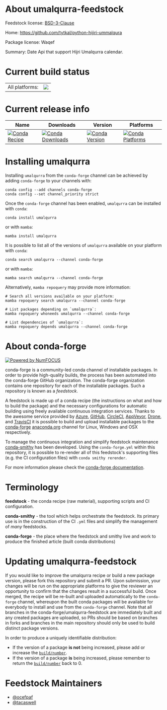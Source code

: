 About umalqurra-feedstock
=========================

Feedstock license: [BSD-3-Clause](https://github.com/conda-forge/umalqurra-feedstock/blob/main/LICENSE.txt)

Home: https://github.com/tytkal/python-hijiri-ummalqura

Package license: Waqef

Summary: Date Api that support Hijri Umalqurra calendar.

Current build status
====================


<table><tr><td>All platforms:</td>
    <td>
      <a href="https://dev.azure.com/conda-forge/feedstock-builds/_build/latest?definitionId=5148&branchName=main">
        <img src="https://dev.azure.com/conda-forge/feedstock-builds/_apis/build/status/umalqurra-feedstock?branchName=main">
      </a>
    </td>
  </tr>
</table>

Current release info
====================

| Name | Downloads | Version | Platforms |
| --- | --- | --- | --- |
| [![Conda Recipe](https://img.shields.io/badge/recipe-umalqurra-green.svg)](https://anaconda.org/conda-forge/umalqurra) | [![Conda Downloads](https://img.shields.io/conda/dn/conda-forge/umalqurra.svg)](https://anaconda.org/conda-forge/umalqurra) | [![Conda Version](https://img.shields.io/conda/vn/conda-forge/umalqurra.svg)](https://anaconda.org/conda-forge/umalqurra) | [![Conda Platforms](https://img.shields.io/conda/pn/conda-forge/umalqurra.svg)](https://anaconda.org/conda-forge/umalqurra) |

Installing umalqurra
====================

Installing `umalqurra` from the `conda-forge` channel can be achieved by adding `conda-forge` to your channels with:

```
conda config --add channels conda-forge
conda config --set channel_priority strict
```

Once the `conda-forge` channel has been enabled, `umalqurra` can be installed with `conda`:

```
conda install umalqurra
```

or with `mamba`:

```
mamba install umalqurra
```

It is possible to list all of the versions of `umalqurra` available on your platform with `conda`:

```
conda search umalqurra --channel conda-forge
```

or with `mamba`:

```
mamba search umalqurra --channel conda-forge
```

Alternatively, `mamba repoquery` may provide more information:

```
# Search all versions available on your platform:
mamba repoquery search umalqurra --channel conda-forge

# List packages depending on `umalqurra`:
mamba repoquery whoneeds umalqurra --channel conda-forge

# List dependencies of `umalqurra`:
mamba repoquery depends umalqurra --channel conda-forge
```


About conda-forge
=================

[![Powered by
NumFOCUS](https://img.shields.io/badge/powered%20by-NumFOCUS-orange.svg?style=flat&colorA=E1523D&colorB=007D8A)](https://numfocus.org)

conda-forge is a community-led conda channel of installable packages.
In order to provide high-quality builds, the process has been automated into the
conda-forge GitHub organization. The conda-forge organization contains one repository
for each of the installable packages. Such a repository is known as a *feedstock*.

A feedstock is made up of a conda recipe (the instructions on what and how to build
the package) and the necessary configurations for automatic building using freely
available continuous integration services. Thanks to the awesome service provided by
[Azure](https://azure.microsoft.com/en-us/services/devops/), [GitHub](https://github.com/),
[CircleCI](https://circleci.com/), [AppVeyor](https://www.appveyor.com/),
[Drone](https://cloud.drone.io/welcome), and [TravisCI](https://travis-ci.com/)
it is possible to build and upload installable packages to the
[conda-forge](https://anaconda.org/conda-forge) [anaconda.org](https://anaconda.org/)
channel for Linux, Windows and OSX respectively.

To manage the continuous integration and simplify feedstock maintenance
[conda-smithy](https://github.com/conda-forge/conda-smithy) has been developed.
Using the ``conda-forge.yml`` within this repository, it is possible to re-render all of
this feedstock's supporting files (e.g. the CI configuration files) with ``conda smithy rerender``.

For more information please check the [conda-forge documentation](https://conda-forge.org/docs/).

Terminology
===========

**feedstock** - the conda recipe (raw material), supporting scripts and CI configuration.

**conda-smithy** - the tool which helps orchestrate the feedstock.
                   Its primary use is in the construction of the CI ``.yml`` files
                   and simplify the management of *many* feedstocks.

**conda-forge** - the place where the feedstock and smithy live and work to
                  produce the finished article (built conda distributions)


Updating umalqurra-feedstock
============================

If you would like to improve the umalqurra recipe or build a new
package version, please fork this repository and submit a PR. Upon submission,
your changes will be run on the appropriate platforms to give the reviewer an
opportunity to confirm that the changes result in a successful build. Once
merged, the recipe will be re-built and uploaded automatically to the
`conda-forge` channel, whereupon the built conda packages will be available for
everybody to install and use from the `conda-forge` channel.
Note that all branches in the conda-forge/umalqurra-feedstock are
immediately built and any created packages are uploaded, so PRs should be based
on branches in forks and branches in the main repository should only be used to
build distinct package versions.

In order to produce a uniquely identifiable distribution:
 * If the version of a package **is not** being increased, please add or increase
   the [``build/number``](https://docs.conda.io/projects/conda-build/en/latest/resources/define-metadata.html#build-number-and-string).
 * If the version of a package **is** being increased, please remember to return
   the [``build/number``](https://docs.conda.io/projects/conda-build/en/latest/resources/define-metadata.html#build-number-and-string)
   back to 0.

Feedstock Maintainers
=====================

* [@ocefpaf](https://github.com/ocefpaf/)
* [@tacaswell](https://github.com/tacaswell/)

